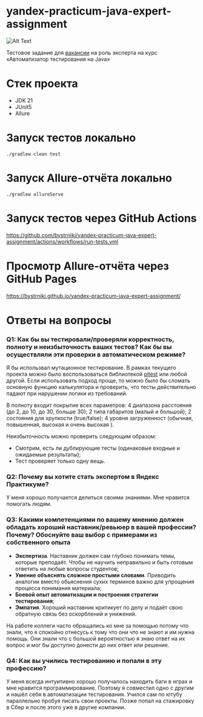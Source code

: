 # yandex-practicum-java-expert-assignment

<img src="https://avatars.mds.yandex.net/get-lpc/1635340/2cee3d80-23c3-4136-b8fa-001f9cae9edd/orig" alt="Alt Text" />

Тестовое задание для [вакансии](https://practicum.yandex.ru/job/vacancy-307/) на роль эксперта на курс «Автоматизатор тестирования на Java»

# Стек проекта
- JDK 21
- JUnit5
- Allure

# Запуск тестов локально

```shell
./gradlew clean test
```

# Запуск Allure-отчёта локально
```shell
./gradlew allureServe
```

# Запуск тестов через GitHub Actions
https://github.com/bystrniki/yandex-practicum-java-expert-assignment/actions/workflows/run-tests.yml

# Просмотр Allure-отчёта через GitHub Pages
https://bystrniki.github.io/yandex-practicum-java-expert-assignment/

# Ответы на вопросы

### Q1: Как бы вы тестировали/проверяли корректность, полноту и неизбыточность ваших тестов? Как бы вы осуществляли эти проверки в автоматическом режиме? 
Я бы использвал мутационное тестирование. В рамках текущего проекта можно было воспользоваться библиотекой [pitest](https://pitest.org/) или любой другой. Если использовать подход проще, то можно было бы сломать основную функцию калькулятора и проверить, что тесты действительно падают при нарушении логики из требований.

В полноту входит покрытие всех параметров: 4 диапазона расстояния (до 2, до 10, до 30, больше 30); 2 типа габаритов (малый и большой); 2 состояния для хрупкости (true/false); 4 уровня загруженност (обычная, повышенная, высокая и очень высокая ).

Неизбыточность можно проверить следующим образом: 
- Смотрим, есть ли дублирующие тесты (одинаковые входные и ожидаемые результаты);
- Тест проверяет только одну вещь.

### Q2: Почему вы хотите стать экспертом в Яндекс Практикуме?
У меня хорошо получается делиться своими знаниями. Мне нравится помогать людям.

### Q3: Какими компетенциями по вашему мнению должен обладать хороший наставник/ревьюер в вашей профессии? Почему? Обоснуйте ваш выбор с примерами из собственного опыта

- **Экспертиза**. Наставник должен сам глубоко понимать темы, которые преподаёт. Чтобы не научить неправильно и быть готовым ответить на любые вопросы студентов;
- **Умение объяснять сложное простыми словами**. Приводить аналогии вместо обьяснения сухих терминов важно для упрощения процесса понимания материала;
- **Боевой опыт автоматизации и построения стратегии тестирования**;
- **Эмпатия**. Хороший наставник критикует по делу и подаёт свою обратную связь без оскорблений и унижений.

На работе коллеги часто обращались ко мне за помощью потому что знали, что я спокойно отнесусь к тому что они что не знают и им нужна помощь. Они знали что с большой вероятностью я знаю ответ на их вопрос и мог бы доступно донести до них ответ или решение.

### Q4: Как вы учились тестированию и попали в эту профессию?

У меня всегда интуитивно хорошо получалось находить баги в играх и мне нравится программирование. Поэтому я совместил одно с другим и нашёл себя в автоматизации тестирования. Учился сам по ютубу параллельно пробуя писать свои проекты. Позже попал на стажировку в Сбер и после этого уже в другие компании.